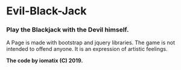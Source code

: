 # Evil-Black-Jack
### Play the Blackjack with the Devil himself.

A Page is made with bootstrap and jquery libraries.
The game is not intended to offend anyone. It is an expression of artistic feelings.

**The code by iomatix (C) 2019.**
